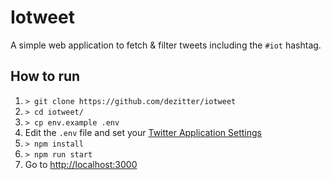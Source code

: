 # Iotweet

A simple web application to fetch & filter tweets including the `#iot` hashtag.

## How to run

1. `> git clone https://github.com/dezitter/iotweet`
2. `> cd iotweet/`
3. `> cp env.example .env`
4. Edit the `.env` file and set your [Twitter Application Settings](https://apps.twitter.com/)
5. `> npm install`
6. `> npm run start`
7. Go to [http://localhost:3000](http://localhost:3000)

